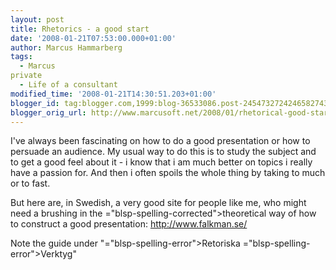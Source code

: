 ```yaml
---
layout: post
title: Rhetorics - a good start
date: '2008-01-21T07:53:00.000+01:00'
author: Marcus Hammarberg
tags:
  - Marcus
private
  - Life of a consultant
modified_time: '2008-01-21T14:30:51.203+01:00'
blogger_id: tag:blogger.com,1999:blog-36533086.post-2454732724246582743
blogger_orig_url: http://www.marcusoft.net/2008/01/rhetorical-good-start.html
---
```


I've
always been fascinating on how to do a good presentation or how to
persuade an audience. My usual way to do this is to study the subject
and to get a good feel about it - i know that i am much better on topics
i really have a passion for. And then i often spoils the whole thing by
taking to much or to fast.

But here are, in Swedish, a very good site for people like me, who might
need a brushing in the <span>="blsp-spelling-corrected">theoretical</span> way of how to
construct a good presentation:
<http://www.falkman.se/>

Note the guide under "<span>="blsp-spelling-error">Retoriska</span> <span>="blsp-spelling-error">Verktyg</span>"
